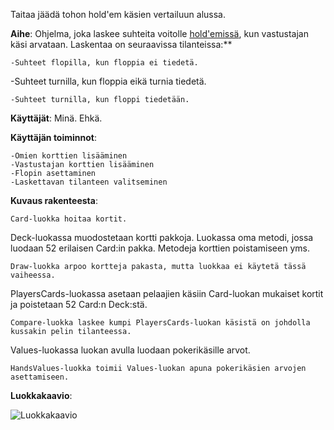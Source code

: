 Taitaa jäädä tohon hold'em käsien vertailuun alussa.

**Aihe**: Ohjelma, joka laskee suhteita voitolle [hold'emissä](https://fi.wikipedia.org/wiki/Texas_hold_%E2%80%99em), kun vastustajan käsi arvataan. Laskentaa on seuraavissa tilanteissa:**
```
-Suhteet flopilla, kun floppia ei tiedetä.
```
-Suhteet turnilla, kun floppia eikä turnia tiedetä.
```
-Suhteet turnilla, kun floppi tiedetään.
```

**Käyttäjät**: Minä. Ehkä.

**Käyttäjän toiminnot**: 
```
-Omien korttien lisääminen
-Vastustajan korttien lisääminen
-Flopin asettaminen
-Laskettavan tilanteen valitseminen
```

**Kuvaus rakenteesta**:
```
Card-luokka hoitaa kortit.
```
Deck-luokassa muodostetaan kortti pakkoja. Luokassa oma metodi, jossa luodaan 52 erilaisen Card:in pakka. Metodeja korttien poistamiseen yms.
```
Draw-luokka arpoo kortteja pakasta, mutta luokkaa ei käytetä tässä vaiheessa.
```
PlayersCards-luokassa asetaan pelaajien käsiin Card-luokan mukaiset kortit ja poistetaan 52 Card:n Deck:stä.
```
Compare-luokka laskee kumpi PlayersCards-luokan käsistä on johdolla kussakin pelin tilanteessa.
```
Values-luokassa luokan avulla luodaan pokerikäsille arvot.
```
HandsValues-luokka toimii Values-luokan apuna pokerikäsien arvojen asettamiseen. 
```
 

**Luokkakaavio**: 

![Luokkakaavio](https://github.com/pidrmasiin/omahahelp/blob/master/dokumentaatio/Luokkakaavio.png)
